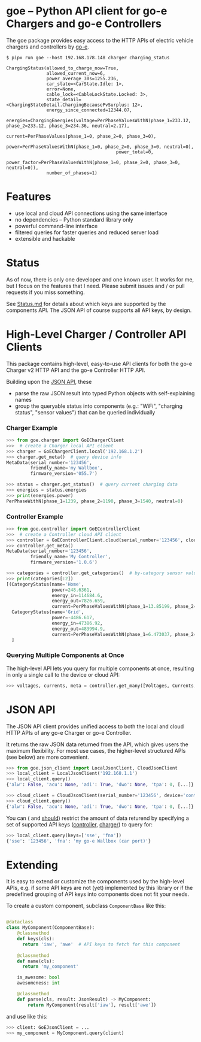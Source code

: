 # goe – Python API client for go-e Chargers and go-e Controllers

The goe package provides easy access to the HTTP APIs of electric vehicle chargers and controllers
by [go-e](https://go-e.com).

```
$ pipx run goe --host 192.168.178.148 charger charging_status

ChargingStatus(allowed_to_charge_now=True,
               allowed_current_now=6,
               power_average_30s=1255.236,
               car_state=<CarState.Idle: 1>,
               error=None,
               cable_lock=<CableLockState.Locked: 3>,
               state_detail=<ChargingStateDetail.ChargingBecausePvSurplus: 12>,
               energy_since_connected=12344.07,
               energies=ChargingEnergies(voltage=PerPhaseValuesWithN(phase_1=233.12, phase_2=233.12, phase_3=234.36, neutral=2.17),
                                         current=PerPhaseValues(phase_1=0, phase_2=0, phase_3=0),
                                         power=PerPhaseValuesWithN(phase_1=0, phase_2=0, phase_3=0, neutral=0),
                                         power_total=0,
                                         power_factor=PerPhaseValuesWithN(phase_1=0, phase_2=0, phase_3=0, neutral=0)),
               number_of_phases=1)
```

# Features

- use local and cloud API connections using the same interface
- no dependencies – Python standard library only
- powerful command-line interface
- filtered queries for faster queries and reduced server load
- extensible and hackable

# Status
As of now, there is only one developer and one known user. It works for me, but I focus on the features that I need.
Please submit issues and / or pull requests if you miss something.

See [Status.md](Status.md) for details about which keys are supported by the components API. The JSON API of course
supports all API keys, by design.

# High-Level Charger / Controller API Clients

This package contains high-level, easy-to-use API clients for both the go-e Charger v2 HTTP API
and the go-e Controller HTTP API.

Building upon the [JSON API](#json-api), these

- parse the raw JSON result into typed Python objects with self-explaining names
- group the queryable status into components (e.g.: "WiFi", "charging status", "sensor values") that can be queried
  individually

### Charger Example

```python
>>> from goe.charger import GoEChargerClient
>>>  # create a Charger local API client
>>> charger = GoEChargerClient.local('192.168.1.2')
>>> charger.get_meta()  # query device info
MetaData(serial_number='123456',
         friendly_name='my Wallbox',
         firmware_version='055.7')

>>> status = charger.get_status()  # query current charging data
>>> energies = status.energies
>>> print(energies.power)
PerPhaseWithN(phase_1=1239, phase_2=1190, phase_3=1540, neutral=0)
```

### Controller Example

```python
>>> from goe.controller import GoEControllerClient
>>>  # create a Controller cloud API client
>>> controller = GoEControllerClient.cloud(serial_number='123456', cloud_api_key='secret')
>>> controller.get_meta()
MetaData(serial_number='123456',
         friendly_name='My Controller',
         firmware_version='1.0.6')

>>> categories = controller.get_categories()  # by-category sensor values
>>> print(categories[:2])
[(CategoryStatus(name='Home',
                 power=248.6361,
                 energy_in=114684.6,
                 energy_out=7826.659,
                 current=PerPhaseValuesWithN(phase_1=13.85199, phase_2=12.94702, phase_3=13.27633, neutral=None)),
  CategoryStatus(name='Grid',
                 power=-4486.617,
                 energy_in=47386.92,
                 energy_out=483994.9,
                 current=PerPhaseValuesWithN(phase_1=6.473037, phase_2=6.319575, phase_3=6.584583, neutral=None))
  ]
```

### Querying Multiple Components at Once

The high-level API lets you query for multiple components at once, resulting in only
a single call to the device or cloud API:

```python
>>> voltages, currents, meta = controller.get_many([Voltages, Currents, MetaData])
```

# JSON API

The JSON API client provides unified access to both the local
and cloud HTTP APIs of any go-e Charger or go-e Controller.

It returns the raw JSON data returned from the API, which gives
users the maximum flexibility. For most use cases, the higher-level
structured APIs (see below) are more convenient.

```python
>>> from goe.json_client import LocalJsonClient, CloudJsonClient
>>> local_client = LocalJsonClient('192.168.1.1')
>>> local_client.query()
{'alw': False, 'acu': None, 'adi': True, 'dwo': None, 'tpa': 0, [...]}

>>> cloud_client = CloudJsonClient(serial_number='123456', device='controller', cloud_api_key='secret')
>>> cloud_client.query()
{'alw': False, 'acu': None, 'adi': True, 'dwo': None, 'tpa': 0, [...]}

```

You can (
and [should](https://github.com/goecharger/go-eCharger-API-v2/blob/main/http-en.md#getting-all-values-in-one-request))
restrict the amount of data returend by specifying a set of supported
API keys ([controller](https://github.com/goecharger/go-eController-API/blob/main/apikeys-en.md),
[charger](https://github.com/goecharger/go-eCharger-API-v2/blob/main/apikeys-en.md))
to query for:

```python
>>> local_client.query(keys=['sse', 'fna'])
{'sse': '123456', 'fna': 'my go-e Wallbox (car port)'}
```

# Extending

It is easy to extend or customize the components used by the high-level APIs, e.g. if some
API keys are not (yet) implemented by this library or if the predefined grouping of API
keys into components does not fit your needs.

To create a custom component, subclass `ComponentBase` like this:

```python

@dataclass
class MyComponent(ComponentBase):
    @classmethod
    def keys(cls):
      return 'iaw', 'awe'  # API keys to fetch for this component
    
    @classmethod
    def name(cls):
      return 'my_component'

    is_awesome: bool
    awesomeness: int

    @classmethod
    def parse(cls, result: JsonResult) -> MyComponent:
        return MyComponent(result['iaw'], result['awe'])
```

and use like this:

```python
>>> client: GoEJsonClient = ...
>>> my_component = MyComponent.query(client)
```